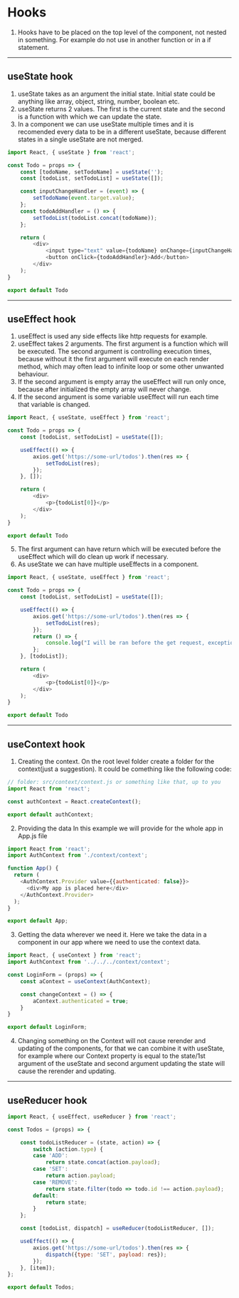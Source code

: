 # Hooks
1. Hooks have to be placed on the top level of the component, not nested in something. For example do not use in another function or in a if statement.

---

## useState hook
1. useState takes as an argument the initial state. Initial state could be anything like array, object, string, number, boolean etc.
2. useState returns 2 values. The first is the current state and the second is a function with which we can update the state.
3. In a component we can use useState multiple times and it is recomended every data to be in a different useState, because different states in a single useState are not merged.

```javascript
import React, { useState } from 'react';

const Todo = props => {
    const [todoName, setTodoName] = useState('');
    const [todoList, setTodoList] = useState([]);

    const inputChangeHandler = (event) => {
        setTodoName(event.target.value);
    };
    const todoAddHandler = () => {
        setTodoList(todoList.concat(todoName));
    };

    return (
        <div>
            <input type="text" value={todoName} onChange={inputChangeHandler} />
            <button onClick={todoAddHandler}>Add</button>
        </div>
    );
}

export default Todo
```

---

## useEffect hook
1. useEffect is used any side effects like http requests for example.
2. useEffect takes 2 arguments. The first argument is a function which will be executed. The second argument is controlling execution times, because without it the first argument will execute on each render method, which may often lead to infinite loop or some other unwanted behaviour.
3. If the second argument is empty array the useEffect will run only once, because after initialized the empty array will never change.
4. If the second argument is some variable useEffect will run each time that variable is changed.

```javascript
import React, { useState, useEffect } from 'react';

const Todo = props => {
    const [todoList, setTodoList] = useState([]);

    useEffect(() => {
        axios.get('https://some-url/todos').then(res => {
            setTodoList(res);
        });
    }, []);

    return (
        <div>
            <p>{todoList[0]}</p>
        </div>
    );
}

export default Todo
```

5. The first argument can have return which will be executed before the useEffect which will do clean up work if necessary.
6. As useState we can have multiple useEffects in a component.

```javascript
import React, { useState, useEffect } from 'react';

const Todo = props => {
    const [todoList, setTodoList] = useState([]);

    useEffect(() => {
        axios.get('https://some-url/todos').then(res => {
            setTodoList(res);
        });
        return () => {
            console.log("I will be ran before the get request, exception is only the very first render of the component");
        };
    }, [todoList]);

    return (
        <div>
            <p>{todoList[0]}</p>
        </div>
    );
}

export default Todo
```

---

## useContext hook

1. Creating the context.
On the root level folder create a folder for the context(just a suggestion). It could be comething like the following code:

```javascript
// folder: src/context/context.js or something like that, up to you
import React from 'react';

const authContext = React.createContext();

export default authContext;
```

2. Providing the data
In this example we will provide for the whole app in App.js file

```javascript
import React from 'react';
import AuthContext from './context/context';

function App() {
  return (
    <AuthContext.Provider value={{authenticated: false}}>
      <div>My app is placed here</div>
    </AuthContext.Provider>
  );
}

export default App;
```

3. Getting the data wherever we need it.
Here we take the data in a component in our app where we need to use the context data.

```javascript
import React, { useContext } from 'react';
import AuthContext from '../../../context/context';

const LoginForm = (props) => {
    const aContext = useContext(AuthContext);

    const changeContext = () => {
        aContext.authenticated = true;
    }
}

export default LoginForm;
```

4. Changing something on the Context will not cause rerender and updating of the components, for that we can combine it with useState, for example where our Context property is equal to the state/1st argument of the useState and second argument updating the state will cause the rerender and updating.

---

## useReducer hook

```javascript
import React, { useEffect, useReducer } from 'react';

const Todos = (props) => {

    const todoListReducer = (state, action) => {
        switch (action.type) {
        case 'ADD':
            return state.concat(action.payload);
        case 'SET':
            return action.payload;
        case 'REMOVE':
            return state.filter(todo => todo.id !== action.payload);
        default:
            return state;
        }
    };

    const [todoList, dispatch] = useReducer(todoListReducer, []);

    useEffect(() => {
        axios.get('https://some-url/todos').then(res => {
            dispatch({type: 'SET', payload: res});
        });
    }, [item]);
};

export default Todos;
```

